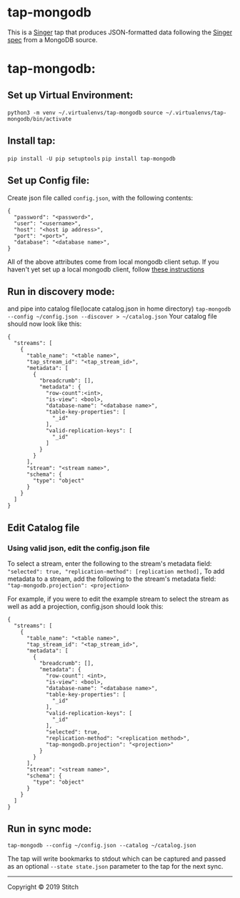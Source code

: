 # tap-mongodb

This is a [Singer](https://singer.io) tap that produces JSON-formatted data following the [Singer spec](https://github.com/singer-io/getting-started/blob/master/SPEC.md) from a MongoDB source.
# tap-mongodb:
## Set up Virtual Environment:
`python3 -m venv ~/.virtualenvs/tap-mongodb`
`source ~/.virtualenvs/tap-mongodb/bin/activate`

## Install tap:
`pip install -U pip setuptools`
`pip install tap-mongodb`
## Set up Config file:
Create json file called `config.json`, with the following contents:
```
{
  "password": "<password>",
  "user": "<username>",
  "host": "<host ip address>",
  "port": "<port>",
  "database": "<database name>",
}
```
All of the above attributes come from local mongodb client setup. If you haven't yet set up a local mongodb client, follow [these instructions](https://github.com/singer-io/tap-mongodb/blob/master/spikes/local_mongo_setup.md)
## Run in discovery mode:
and pipe into catalog file(locate catalog.json in home directory)
`tap-mongodb --config ~/config.json --discover > ~/catalog.json`
Your catalog file should now look like this:
```
{
  "streams": [
    {
      "table_name": "<table name>",
      "tap_stream_id": "<tap_stream_id>",
      "metadata": [
        {
          "breadcrumb": [],
          "metadata": {
            "row-count":<int>,
            "is-view": <bool>,
            "database-name": "<database name>",
            "table-key-properties": [
              "_id"
            ],
            "valid-replication-keys": [
              "_id"
            ]
          }
        }
      ],
      "stream": "<stream name>",
      "schema": {
        "type": "object"
      }
    }
  ]
}
```
## Edit Catalog file
### Using valid json, edit the config.json file
To select a stream, enter the following to the stream's metadata field:
`"selected": true,
"replication-method": [replication method],`
To add metadata to a stream, add the following to the stream's metadata field:
`"tap-mongodb.projection": <projection>`

For example, if you were to edit the example stream to select the stream as well as add a projection, config.json should look this:
```
{
  "streams": [
    {
      "table_name": "<table name>",
      "tap_stream_id": "<tap_stream_id>",
      "metadata": [
        {
          "breadcrumb": [],
          "metadata": {
            "row-count": <int>,
            "is-view": <bool>,
            "database-name": "<database name>",
            "table-key-properties": [
              "_id"
            ],
            "valid-replication-keys": [
              "_id"
            ],
            "selected": true,
            "replication-method": "<replication method>",
            "tap-mongodb.projection": "<projection>"
          }
        }
      ],
      "stream": "<stream name>",
      "schema": {
        "type": "object"
      }
    }
  ]
}

```
## Run in sync mode:
`tap-mongodb --config ~/config.json --catalog ~/catalog.json`

The tap will write bookmarks to stdout which can be captured and passed as an optional `--state state.json` parameter to the tap for the next sync.

---

Copyright &copy; 2019 Stitch
